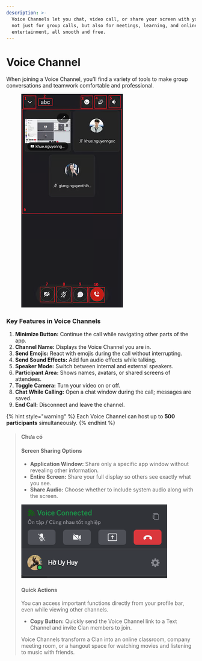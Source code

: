 ```yaml
---
description: >-
  Voice Channels let you chat, video call, or share your screen with your Clan —
  not just for group calls, but also for meetings, learning, and online
  entertainment, all smooth and free.
---
```


# Voice Channel

When joining a Voice Channel, you’ll find a variety of tools to make group conversations and teamwork comfortable and professional.

<figure><img src="../../../../../.gitbook/assets/image (107).png" alt=""><figcaption></figcaption></figure>

### Key Features in Voice Channels

1. **Minimize Button:** Continue the call while navigating other parts of the app.
2. **Channel Name:** Displays the Voice Channel you are in.
3. **Send Emojis:** React with emojis during the call without interrupting.
4. **Send Sound Effects:** Add fun audio effects while talking.
5. **Speaker Mode:** Switch between internal and external speakers.
6. **Participant Area:** Shows names, avatars, or shared screens of attendees.
7. **Toggle Camera:** Turn your video on or off.
8. **Chat While Calling:** Open a chat window during the call; messages are saved.
9. **End Call:** Disconnect and leave the channel.

{% hint style="warning" %}
Each Voice Channel can host up to **500 participants** simultaneously.
{% endhint %}

> #### Chưa có
>
> #### Screen Sharing Options
>
> * **Application Window:** Share only a specific app window without revealing other information.
> * **Entire Screen:** Share your full display so others see exactly what you see.
> * **Share Audio:** Choose whether to include system audio along with the screen.
>
> ![](<../../../../../.gitbook/assets/image (108).png>)
>
> #### Quick Actions
>
> You can access important functions directly from your profile bar, even while viewing other channels.
>
> * **Copy Button:** Quickly send the Voice Channel link to a Text Channel and invite Clan members to join.
>
> Voice Channels transform a Clan into an online classroom, company meeting room, or a hangout space for watching movies and listening to music with friends.
